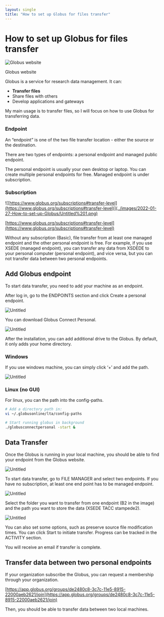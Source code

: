 ```yaml
---
layout: single
title: "How to set up Globus for files transfer"
---
```


# How to set up Globus for files transfer

![Globus website](../images/2022-01-27-How-to-set-up-Globus/Untitled.png)

Globus website

Globus is a service for research data management. It can:

- **Transfer files**
- Share files with others
- Develop applications and gateways

My main usage is to transfer files, so I will focus on how to use Globus for transferring data.

### Endpoint

An “endpoint” is one of the two file transfer location - either the source or the destination. 

There are two types of endpoints: a personal endpoint and managed public endpoint.

The personal endpoint is usually your own desktop or laptop. You can create multiple personal endpoints for free. Managed endpoint is under subscription. 

### Subscription

![[https://www.globus.org/subscriptions#transfer-level](https://www.globus.org/subscriptions#transfer-level)](../images/2022-01-27-How-to-set-up-Globus/Untitled%201.png)

[https://www.globus.org/subscriptions#transfer-level](https://www.globus.org/subscriptions#transfer-level)

Without any subscription (Basic), file transfer from at least one managed endpoint and the other personal endpoint is free. For example, if you use XSEDE (managed endpoint), you can transfer any data from XSDEDE to your personal computer (personal endpoint), and vice versa, but you can not transfer data between two personal endpoints.

## Add Globus endpoint

To start data transfer, you need to add your machine as an endpoint. 

After log in, go to the ENDPOINTS section and click Create a personal endpoint.

![Untitled](../images/2022-01-27-How-to-set-up-Globus/Untitled%202.png)

You can download Globus Connect Personal.

![Untitled](../images/2022-01-27-How-to-set-up-Globus/Untitled%203.png)

After the installation, you can add additional drive to the Globus. By default, it only adds your home directory.

### Windows

If you use windows machine, you can simply click ‘+’ and add the path.

![Untitled](../images/2022-01-27-How-to-set-up-Globus/Untitled%204.png)

### Linux (no GUI)

For linux, you can the path into the config-paths.

```bash
# Add a directory path in:
vi ~/.globusonline/lta/config-paths

# Start running globus in background
./globusconnectpersonal -start &
```

## Data Transfer

Once the Globus is running in your local machine, you should be able to find your endpoint from the Globus website.

![Untitled](../images/2022-01-27-How-to-set-up-Globus/Untitled%205.png)

To start data transfer, go to FILE MANAGER and select two endpoints. If you have no subscription, at least one end point has to be managed endpoint. 

![Untitled](../images/2022-01-27-How-to-set-up-Globus/Untitled%206.png)

Select the folder you want to transfer from one endpoint (B2 in the image) and the path you want to store the data (XSEDE TACC stampede2). 

![Untitled](../images/2022-01-27-How-to-set-up-Globus/Untitled%207.png)

You can also set some options, such as preserve source file modification times. You can click Start to initiate transfer. Progress can be tracked in the ACTIVITY section.

You will receive an email if transfer is complete. 

## Transfer data between two personal endpoints

If your organization subscribe the Globus, you can request a membership through your organization.

[https://app.globus.org/groups/de2480c8-3c7c-11e5-8915-22000aeb2621/join](https://app.globus.org/groups/de2480c8-3c7c-11e5-8915-22000aeb2621/join)

Then, you should be able to transfer data between two local machines.